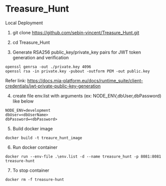 # Treasure_Hunt

Local Deployment

1. git clone https://github.com/sebin-vincent/Treasure_Hunt.git

2. cd Treasure_Hunt

3. Generate RSA256 public_key/private_key pairs for JWT token generation and verification
```
openssl genrsa -out ./private.key 4096
openssl rsa -in private.key -pubout -outform PEM -out public.key
```
Refer link: https://docs.mia-platform.eu/docs/runtime_suite/client-credentials/jwt-private-public-key-generation


4. create file env.list with arguments (ex: NODE_ENV,dbUser,dbPassword) like below
```
NODE_ENV=development
dbUser=<dbUserName>
dbPassword=<dbPassword>
```

5. Build docker image
```
docker build -t treaure_hunt_image
```

6. Run docker container
```
docker run --env-file .\env.list -d --name treasure_hunt -p 8081:8081 treasure-hunt
```

7. To stop container
```
docker rm -f treasure-hunt
```



                                    
                                     
                                     
                                     


